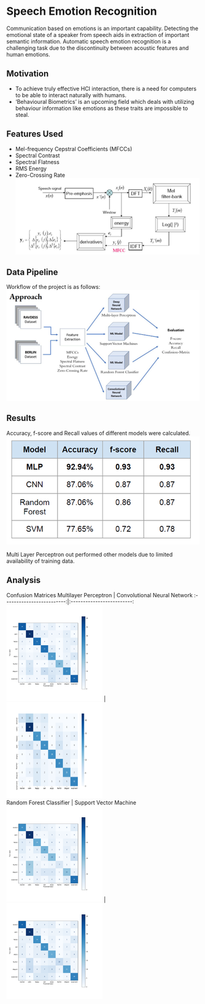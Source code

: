 # Speech Emotion Recognition
Communication based on emotions is an important capability. Detecting the emotional state of a speaker from speech aids in extraction of important semantic information. Automatic speech emotion recognition is a challenging task due to the
discontinuity between acoustic features and human emotions.

## Motivation
- To achieve truly effective HCI interaction, there is a need for computers to be able to interact naturally with humans.
- ‘Behavioural Biometrics’ is an upcoming field which deals with utilizing behaviour information like emotions as these traits are impossible to steal.

## Features Used
- Mel-frequency Cepstral Coefficients (MFCCs)
- Spectral Contrast
- Spectral Flatness
- RMS Energy
- Zero-Crossing Rate
![Alt Text](Images/mfcc.PNG)

## Data Pipeline
Workflow of the project is as follows:
![Alt Text](Images/pipeline.PNG)

## Results
Accuracy, f-score and Recall values of different models were calculated. 
![Alt Text](Images/results.PNG)

Multi Layer Perceptron out performed other models due to limited availability of training data.

## Analysis
Confusion Matrices
Multilayer Perceptron                                         |   Convolutional Neural Network
:-------------------------:|:-------------------------:
<img src="Images/MLP-RAVDESS.png" width="250" height="250">   |   <img src="Images/CNN-RAVDESS.png" width="250" height="250">          
Random Forest Classifier                                      |   Support Vector Machine
 <img src="Images/RFC-RAVDESS.png" width="250" height="250">  |   <img src="Images/SVM-RAVDESS.png" width="250" height="250"> 

 

